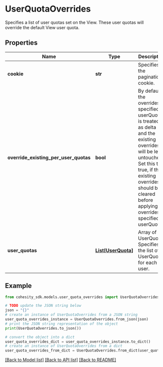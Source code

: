 # UserQuotaOverrides

Specifies a list of user quotas set on the View. These user quotas will override the default View user quota.

## Properties

Name | Type | Description | Notes
------------ | ------------- | ------------- | -------------
**cookie** | **str** | Specifies the pagination cookie. | [optional] 
**override_existing_per_user_quotas** | **bool** | By default, the overrides specified in userQuotas is treated as delta and the existing overrides will be left untouched. Set this to true, if the existing overrides should be cleared before applying overrides specified in userQuotas. | [optional] 
**user_quotas** | [**List[UserQuota]**](UserQuota.md) | Array of UserQuota. Specifies the list of UserQuota for each user. | 

## Example

```python
from cohesity_sdk.models.user_quota_overrides import UserQuotaOverrides

# TODO update the JSON string below
json = "{}"
# create an instance of UserQuotaOverrides from a JSON string
user_quota_overrides_instance = UserQuotaOverrides.from_json(json)
# print the JSON string representation of the object
print(UserQuotaOverrides.to_json())

# convert the object into a dict
user_quota_overrides_dict = user_quota_overrides_instance.to_dict()
# create an instance of UserQuotaOverrides from a dict
user_quota_overrides_from_dict = UserQuotaOverrides.from_dict(user_quota_overrides_dict)
```
[[Back to Model list]](../README.md#documentation-for-models) [[Back to API list]](../README.md#documentation-for-api-endpoints) [[Back to README]](../README.md)



